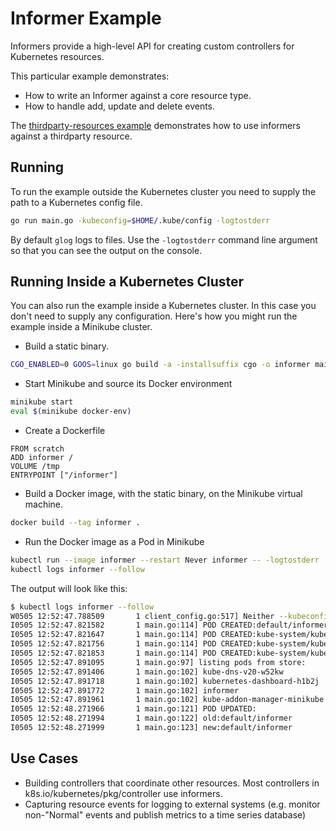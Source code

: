# Informer Example

Informers provide a high-level API for creating custom controllers for Kubernetes resources.

This particular example demonstrates:

* How to write an Informer against a core resource type.
* How to handle add, update and delete events.

The [thirdparty-resources example](../third-party-resources) demonstrates how to use informers against a thirdparty resource.

## Running

To run the example outside the Kubernetes cluster you need to supply the path to a Kubernetes config file.

```sh
go run main.go -kubeconfig=$HOME/.kube/config -logtostderr
```

By default `glog` logs to files.
Use the `-logtostderr` command line argument so that you can see the output on the console.

## Running Inside a Kubernetes Cluster

You can also run the example inside a Kubernetes cluster.
In this case you don't need to supply any configuration.
Here's how you might run the example inside a Minikube cluster.

* Build a static binary.

```sh
CGO_ENABLED=0 GOOS=linux go build -a -installsuffix cgo -o informer main.go
```

* Start Minikube and source its Docker environment

```sh
minikube start
eval $(minikube docker-env)
```

* Create a Dockerfile

```
FROM scratch
ADD informer /
VOLUME /tmp
ENTRYPOINT ["/informer"]
```

* Build a Docker image, with the static binary, on the Minikube virtual machine.

```sh
docker build --tag informer .
```

* Run the Docker image as a Pod in Minikube

```sh
kubectl run --image informer --restart Never informer -- -logtostderr
kubectl logs informer --follow
```

The output will look like this:

```sh
$ kubectl logs informer --follow
W0505 12:52:47.788509       1 client_config.go:517] Neither --kubeconfig nor --master was specified.  Using the inClusterConfig.  This might not work.
I0505 12:52:47.821582       1 main.go:114] POD CREATED:default/informer
I0505 12:52:47.821647       1 main.go:114] POD CREATED:kube-system/kube-addon-manager-minikube
I0505 12:52:47.821756       1 main.go:114] POD CREATED:kube-system/kube-dns-v20-w52kw
I0505 12:52:47.821853       1 main.go:114] POD CREATED:kube-system/kubernetes-dashboard-h1b2j
I0505 12:52:47.891095       1 main.go:97] listing pods from store:
I0505 12:52:47.891406       1 main.go:102] kube-dns-v20-w52kw
I0505 12:52:47.891718       1 main.go:102] kubernetes-dashboard-h1b2j
I0505 12:52:47.891772       1 main.go:102] informer
I0505 12:52:47.891961       1 main.go:102] kube-addon-manager-minikube
I0505 12:52:48.271966       1 main.go:121] POD UPDATED:
I0505 12:52:48.271994       1 main.go:122] old:default/informer
I0505 12:52:48.271999       1 main.go:123] new:default/informer
```

## Use Cases

* Building controllers that coordinate other resources. Most controllers in k8s.io/kubernetes/pkg/controller use informers.
* Capturing resource events for logging to external systems
  (e.g. monitor non-"Normal" events and publish metrics to a time series database)
